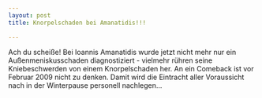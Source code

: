 ```yaml
---
layout: post
title: Knorpelschaden bei Amanatidis!!!

---
```


Ach du scheiße! Bei Ioannis Amanatidis wurde jetzt nicht mehr nur ein Außenmeniskusschaden diagnostiziert - vielmehr rühren seine Kniebeschwerden von einem Knorpelschaden her. An ein Comeback ist vor Februar 2009 nicht zu denken. Damit wird die Eintracht aller Voraussicht nach in der Winterpause personell nachlegen...


